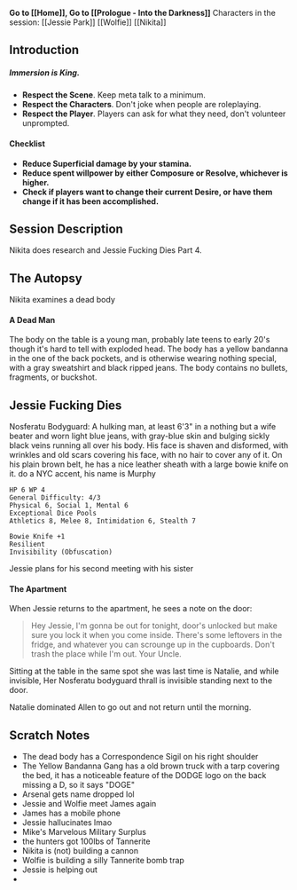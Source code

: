 **Go to [[Home]], Go to [[Prologue - Into the Darkness]]**
Characters in the session:
[[Jessie Park]]
[[Wolfie]]
[[Nikita]]
## Introduction

##### **Immersion is King.**
- **Respect the Scene**. Keep meta talk to a minimum.
- **Respect the Characters**. Don't joke when people are roleplaying.
- **Respect the Player**. Players can ask for what they need, don't volunteer unprompted.

#### Checklist
- **Reduce Superficial damage by your stamina.**
- **Reduce spent willpower by either Composure or Resolve, whichever is higher.**
- **Check if players want to change their current Desire, or have them change if it has been accomplished.**

## Session Description

Nikita does research and Jessie Fucking Dies Part 4.

## The Autopsy
Nikita examines a dead body

#### A Dead Man
The body on the table is a young man, probably late teens to early 20's though it's hard to tell with exploded head. The body has a yellow bandanna in the one of the back pockets, and is otherwise wearing nothing special, with a gray sweatshirt and black ripped jeans. The body contains no bullets, fragments, or buckshot.

## Jessie Fucking Dies
Nosferatu Bodyguard:
A hulking man, at least 6'3" in a nothing but a wife beater and worn light blue jeans, with gray-blue skin and bulging sickly black veins running all over his body. His face is shaven and disformed, with wrinkles and old scars covering his face, with no hair to cover any of it. On his plain brown belt, he has a nice leather sheath with a large bowie knife on it.
do a NYC accent, his name is Murphy
```
HP 6 WP 4
General Difficulty: 4/3
Physical 6, Social 1, Mental 6
Exceptional Dice Pools
Athletics 8, Melee 8, Intimidation 6, Stealth 7

Bowie Knife +1
Resilient
Invisibility (Obfuscation)
```
Jessie plans for his second meeting with his sister

#### The Apartment
When Jessie returns to the apartment, he sees a note on the door:

> Hey Jessie,
> I'm gonna be out for tonight, door's unlocked but make sure you lock it when you come inside. There's some leftovers in the fridge, and whatever you can scrounge up in the cupboards. Don't trash the place while I'm out.
> Your Uncle.

Sitting at the table in the same spot she was last time is Natalie, and while invisible, Her Nosferatu bodyguard thrall is invisible standing next to the door. 

Natalie dominated Allen to go out and not return until the morning.

## Scratch Notes
- The dead body has a Correspondence Sigil on his right shoulder
- The Yellow Bandanna Gang has a old brown truck with a tarp covering the bed, it has a noticeable feature of the DODGE logo on the back missing a D, so it says "DOGE"
- Arsenal gets name dropped lol
- Jessie and Wolfie meet James again
- James has a mobile phone
- Jessie hallucinates lmao
- Mike's Marvelous Military Surplus
- the hunters got 100lbs of Tannerite 
- Nikita is (not) building a cannon
- Wolfie is building a silly Tannerite bomb trap
- Jessie is helping out
- 